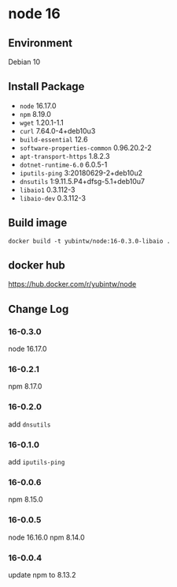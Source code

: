 # node 16

## Environment

Debian 10

## Install Package

- `node` 16.17.0
- `npm` 8.19.0
- `wget` 1.20.1-1.1
- `curl` 7.64.0-4+deb10u3
- `build-essential` 12.6
- `software-properties-common` 0.96.20.2-2
- `apt-transport-https` 1.8.2.3
- `dotnet-runtime-6.0` 6.0.5-1
- `iputils-ping` 3:20180629-2+deb10u2
- `dnsutils` 1:9.11.5.P4+dfsg-5.1+deb10u7
- `libaio1` 0.3.112-3
- `libaio-dev` 0.3.112-3

## Build image

```
docker build -t yubintw/node:16-0.3.0-libaio .
```

## docker hub

https://hub.docker.com/r/yubintw/node

## Change Log

### 16-0.3.0

node 16.17.0

### 16-0.2.1

npm 8.17.0

### 16-0.2.0

add `dnsutils`

### 16-0.1.0

add `iputils-ping`

### 16-0.0.6

npm 8.15.0

### 16-0.0.5

node 16.16.0
npm 8.14.0

### 16-0.0.4

update npm to 8.13.2

